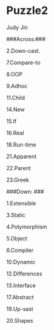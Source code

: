 # Puzzle2 #

Judy Jin

###Across:###

2.Down-cast.

7.Compare-to

8.OOP

9.Adhoc

11.Child

14.New

15.If

16.Real

18.Run-time

21.Apparent

22.Parent

23.Greek

###Down: ###

1.Extensible

3.Static

4.Polymorphism

5.Object

6.Compiler

10.Dynamic

12.Differences

13.Interface

17.Abstract

19.Up-sast

20.Shapes